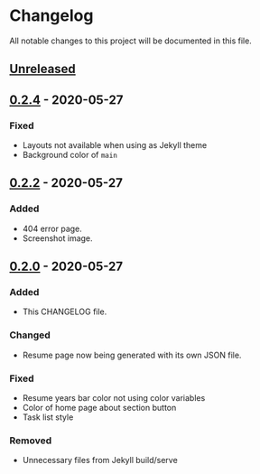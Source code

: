 # Changelog

All notable changes to this project will be documented in this file.

## [Unreleased]

## [0.2.4] - 2020-05-27

### Fixed

- Layouts not available when using as Jekyll theme
- Background color of `main`

## [0.2.2] - 2020-05-27

### Added

- 404 error page.
- Screenshot image.

## [0.2.0] - 2020-05-27

### Added

- This CHANGELOG file.

### Changed

- Resume page now being generated with its own JSON file.

### Fixed

- Resume years bar color not using color variables
- Color of home page about section button
- Task list style

### Removed

- Unnecessary files from Jekyll build/serve


[unreleased]: https://github.com/oAGoulart/vitrina/compare/v0.2.4...HEAD
[0.2.4]: https://github.com/oAGoulart/vitrina/releases/tag/v0.2.4
[0.2.2]: https://github.com/oAGoulart/vitrina/releases/tag/v0.2.2
[0.2.0]: https://github.com/oAGoulart/vitrina/releases/tag/v0.2.0
